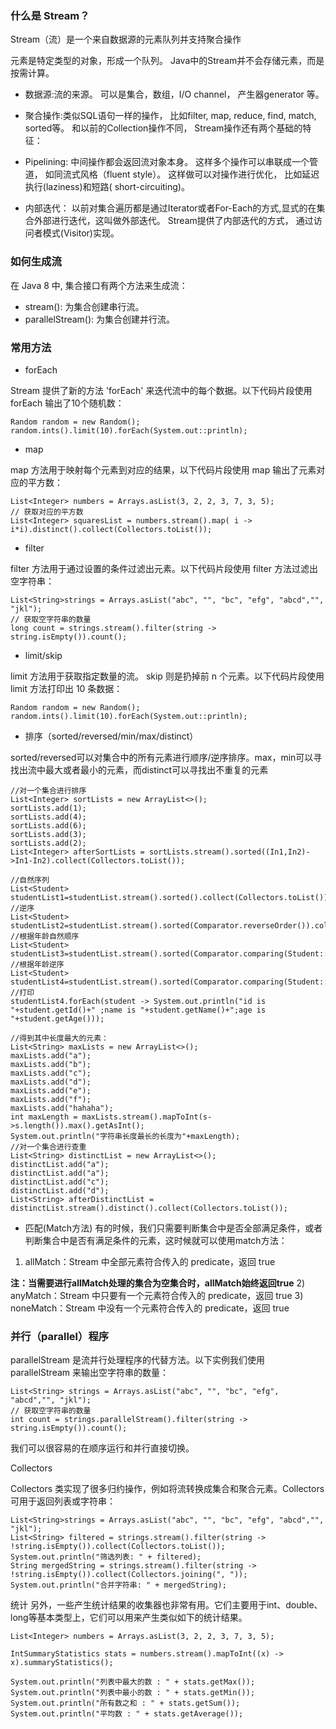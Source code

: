 ### 什么是 Stream？

Stream（流）是一个来自数据源的元素队列并支持聚合操作

元素是特定类型的对象，形成一个队列。 Java中的Stream并不会存储元素，而是按需计算。
- 数据源:流的来源。 可以是集合，数组，I/O channel， 产生器generator 等。
- 聚合操作:类似SQL语句一样的操作， 比如filter, map, reduce, find, match, sorted等。
和以前的Collection操作不同， Stream操作还有两个基础的特征：

- Pipelining: 中间操作都会返回流对象本身。 这样多个操作可以串联成一个管道， 
如同流式风格（fluent style）。 这样做可以对操作进行优化， 比如延迟执行(laziness)和短路( short-circuiting)。
- 内部迭代： 以前对集合遍历都是通过Iterator或者For-Each的方式,显式的在集合外部进行迭代，这叫做外部迭代。 
Stream提供了内部迭代的方式， 通过访问者模式(Visitor)实现。

### 如何生成流
在 Java 8 中, 集合接口有两个方法来生成流：
- stream(): 为集合创建串行流。
- parallelStream(): 为集合创建并行流。

### 常用方法
- forEach

Stream 提供了新的方法 'forEach' 来迭代流中的每个数据。以下代码片段使用 forEach 输出了10个随机数：
```
Random random = new Random();
random.ints().limit(10).forEach(System.out::println);
```
- map

map 方法用于映射每个元素到对应的结果，以下代码片段使用 map 输出了元素对应的平方数：
```
List<Integer> numbers = Arrays.asList(3, 2, 2, 3, 7, 3, 5);
// 获取对应的平方数
List<Integer> squaresList = numbers.stream().map( i -> i*i).distinct().collect(Collectors.toList());
```
- filter

filter 方法用于通过设置的条件过滤出元素。以下代码片段使用 filter 方法过滤出空字符串：
```
List<String>strings = Arrays.asList("abc", "", "bc", "efg", "abcd","", "jkl");
// 获取空字符串的数量
long count = strings.stream().filter(string -> string.isEmpty()).count();
```
- limit/skip

limit 方法用于获取指定数量的流。 skip 则是扔掉前 n 个元素。以下代码片段使用 limit 方法打印出 10 条数据：
```
Random random = new Random();
random.ints().limit(10).forEach(System.out::println);
```
- 排序（sorted/reversed/min/max/distinct）

sorted/reversed可以对集合中的所有元素进行顺序/逆序排序。max，min可以寻找出流中最大或者最小的元素，而distinct可以寻找出不重复的元素

```
//对一个集合进行排序
List<Integer> sortLists = new ArrayList<>();
sortLists.add(1);
sortLists.add(4);
sortLists.add(6);
sortLists.add(3);
sortLists.add(2);
List<Integer> afterSortLists = sortLists.stream().sorted((In1,In2)->In1-In2).collect(Collectors.toList());

//自然序列
List<Student> studentList1=studentList.stream().sorted().collect(Collectors.toList());
//逆序
List<Student> studentList2=studentList.stream().sorted(Comparator.reverseOrder()).collect(Collectors.toList());
//根据年龄自然顺序
List<Student> studentList3=studentList.stream().sorted(Comparator.comparing(Student::getAge)).collect(Collectors.toList());
//根据年龄逆序
List<Student> studentList4=studentList.stream().sorted(Comparator.comparing(Student::getAge).reversed()).collect(Collectors.toList());
//打印
studentList4.forEach(student -> System.out.println("id is "+student.getId()+" ;name is "+student.getName()+";age is "+student.getAge()));

//得到其中长度最大的元素：
List<String> maxLists = new ArrayList<>();
maxLists.add("a");
maxLists.add("b");
maxLists.add("c");
maxLists.add("d");
maxLists.add("e");
maxLists.add("f");
maxLists.add("hahaha");
int maxLength = maxLists.stream().mapToInt(s->s.length()).max().getAsInt();
System.out.println("字符串长度最长的长度为"+maxLength);
//对一个集合进行查重
List<String> distinctList = new ArrayList<>();
distinctList.add("a");
distinctList.add("a");
distinctList.add("c");
distinctList.add("d");
List<String> afterDistinctList = distinctList.stream().distinct().collect(Collectors.toList());
```

- 匹配(Match方法)
有的时候，我们只需要判断集合中是否全部满足条件，或者判断集合中是否有满足条件的元素，这时候就可以使用match方法：
1) allMatch：Stream 中全部元素符合传入的 predicate，返回 true

**注：当需要进行allMatch处理的集合为空集合时，allMatch始终返回true**
2) anyMatch：Stream 中只要有一个元素符合传入的 predicate，返回 true
3) noneMatch：Stream 中没有一个元素符合传入的 predicate，返回 true
### 并行（parallel）程序
parallelStream 是流并行处理程序的代替方法。以下实例我们使用 parallelStream 来输出空字符串的数量：
```
List<String> strings = Arrays.asList("abc", "", "bc", "efg", "abcd","", "jkl");
// 获取空字符串的数量
int count = strings.parallelStream().filter(string -> string.isEmpty()).count();
```
我们可以很容易的在顺序运行和并行直接切换。

Collectors

Collectors 类实现了很多归约操作，例如将流转换成集合和聚合元素。Collectors 可用于返回列表或字符串：
```
List<String>strings = Arrays.asList("abc", "", "bc", "efg", "abcd","", "jkl");
List<String> filtered = strings.stream().filter(string -> !string.isEmpty()).collect(Collectors.toList());
System.out.println("筛选列表: " + filtered);
String mergedString = strings.stream().filter(string -> !string.isEmpty()).collect(Collectors.joining(", "));
System.out.println("合并字符串: " + mergedString);
```
统计
另外，一些产生统计结果的收集器也非常有用。它们主要用于int、double、long等基本类型上，它们可以用来产生类似如下的统计结果。
```
List<Integer> numbers = Arrays.asList(3, 2, 2, 3, 7, 3, 5);
 
IntSummaryStatistics stats = numbers.stream().mapToInt((x) -> x).summaryStatistics();

System.out.println("列表中最大的数 : " + stats.getMax());
System.out.println("列表中最小的数 : " + stats.getMin());
System.out.println("所有数之和 : " + stats.getSum());
System.out.println("平均数 : " + stats.getAverage());
```